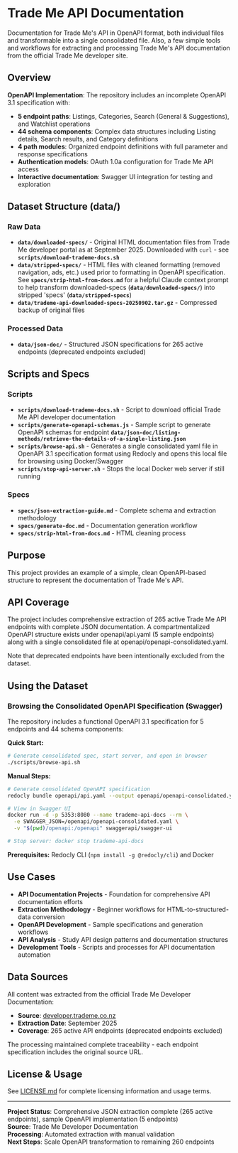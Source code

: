 # Trade Me API Documentation

Documentation for Trade Me's API in OpenAPI format, both individual files and transformable into a single consolidated file. Also, a few simple tools and workflows for extracting and processing Trade Me's API documentation from the official Trade Me developer site.

## Overview

**OpenAPI Implementation**: The repository includes an incomplete OpenAPI 3.1 specification with:

- **5 endpoint paths**: Listings, Categories, Search (General & Suggestions), and Watchlist operations
- **44 schema components**: Complex data structures including Listing details, Search results, and Category definitions
- **4 path modules**: Organized endpoint definitions with full parameter and response specifications
- **Authentication models**: OAuth 1.0a configuration for Trade Me API access
- **Interactive documentation**: Swagger UI integration for testing and exploration

## Dataset Structure (data/)

### Raw Data

- **`data/downloaded-specs/`** - Original HTML documentation files from Trade Me developer portal as at September 2025. Downloaded with `curl` - see **`scripts/download-trademe-docs.sh`**
- **`data/stripped-specs/`** - HTML files with cleaned formatting (removed navigation, ads, etc.) used prior to formatting in OpenAPI specification. See **`specs/strip-html-from-docs.md`** for a helpful Claude context prompt to help transform downloaded-specs (**`data/downloaded-specs/`**) into stripped 'specs' (**`data/stripped-specs`**)
- **`data/trademe-api-downloaded-specs-20250902.tar.gz`** - Compressed backup of original files

### Processed Data

- **`data/json-doc/`** - Structured JSON specifications for 265 active endpoints (deprecated endpoints excluded)

## Scripts and Specs

### Scripts

- **`scripts/download-trademe-docs.sh`** - Script to download official Trade Me API developer documentation
- **`scripts/generate-openapi-schemas.js`** - Sample script to generate OpenAPI schemas for endpoint **`data/json-doc/listing-methods/retrieve-the-details-of-a-single-listing.json`**
- **`scripts/browse-api.sh`** - Generates a single consolidated yaml file in OpenAPI 3.1 specification format using Redocly and opens this local file for browsing using Docker/Swagger
- **`scripts/stop-api-server.sh`** - Stops the local Docker web server if still running

### Specs

- **`specs/json-extraction-guide.md`** - Complete schema and extraction methodology
- **`specs/generate-doc.md`** - Documentation generation workflow
- **`specs/strip-html-from-docs.md`** - HTML cleaning process

## Purpose

This project provides an example of a simple, clean OpenAPI-based structure to represent the documentation of Trade Me's API.

## API Coverage

The project includes comprehensive extraction of 265 active Trade Me API endpoints with complete JSON documentation. A compartmentalized OpenAPI structure exists under openapi/api.yaml (5 sample endpoints) along with a single consolidated file at openapi/openapi-consolidated.yaml.

Note that deprecated endpoints have been intentionally excluded from the dataset.

## Using the Dataset

### Browsing the Consolidated OpenAPI Specification (Swagger)

The repository includes a functional OpenAPI 3.1 specification for 5 endpoints and 44 schema components:

**Quick Start:**

```bash
# Generate consolidated spec, start server, and open in browser
./scripts/browse-api.sh
```

**Manual Steps:**

```bash
# Generate consolidated OpenAPI specification
redocly bundle openapi/api.yaml --output openapi/openapi-consolidated.yaml --force

# View in Swagger UI
docker run -d -p 5353:8080 --name trademe-api-docs --rm \
  -e SWAGGER_JSON=/openapi/openapi-consolidated.yaml \
  -v "$(pwd)/openapi:/openapi" swaggerapi/swagger-ui

# Stop server: docker stop trademe-api-docs
```

**Prerequisites:** Redocly CLI (`npm install -g @redocly/cli`) and Docker

## Use Cases

- **API Documentation Projects** - Foundation for comprehensive API documentation efforts
- **Extraction Methodology** - Beginner workflows for HTML-to-structured-data conversion
- **OpenAPI Development** - Sample specifications and generation workflows
- **API Analysis** - Study API design patterns and documentation structures
- **Development Tools** - Scripts and processes for API documentation automation

## Data Sources

All content was extracted from the official Trade Me Developer Documentation:

- **Source**: [developer.trademe.co.nz](https://developer.trademe.co.nz/)
- **Extraction Date**: September 2025
- **Coverage**: 265 active API endpoints (deprecated endpoints excluded)

The processing maintained complete traceability - each endpoint specification includes the original source URL.

## License & Usage

See [LICENSE.md](LICENSE.md) for complete licensing information and usage terms.

---

**Project Status**: Comprehensive JSON extraction complete (265 active endpoints), sample OpenAPI implementation (5 endpoints)  
**Source**: Trade Me Developer Documentation  
**Processing**: Automated extraction with manual validation  
**Next Steps**: Scale OpenAPI transformation to remaining 260 endpoints
